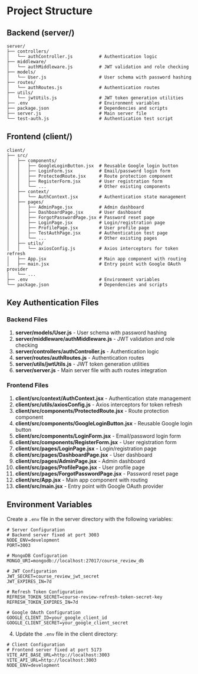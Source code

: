 # Project Structure

## Backend (server/)

```
server/
├── controllers/
│   └── authController.js          # Authentication logic
├── middleware/
│   └── authMiddleware.js          # JWT validation and role checking
├── models/
│   └── User.js                    # User schema with password hashing
├── routes/
│   └── authRoutes.js              # Authentication routes
├── utils/
│   └── jwtUtils.js                # JWT token generation utilities
├── .env                           # Environment variables
├── package.json                   # Dependencies and scripts
├── server.js                      # Main server file
└── test-auth.js                   # Authentication test script
```

## Frontend (client/)

```
client/
├── src/
│   ├── components/
│   │   ├── GoogleLoginButton.jsx  # Reusable Google login button
│   │   ├── LoginForm.jsx          # Email/password login form
│   │   ├── ProtectedRoute.jsx     # Route protection component
│   │   ├── RegisterForm.jsx       # User registration form
│   │   └── ...                    # Other existing components
│   ├── context/
│   │   └── AuthContext.jsx        # Authentication state management
│   ├── pages/
│   │   ├── AdminPage.jsx          # Admin dashboard
│   │   ├── DashboardPage.jsx      # User dashboard
│   │   ├── ForgotPasswordPage.jsx # Password reset page
│   │   ├── LoginPage.jsx          # Login/registration page
│   │   ├── ProfilePage.jsx        # User profile page
│   │   ├── TestAuthPage.jsx       # Authentication test page
│   │   └── ...                    # Other existing pages
│   ├── utils/
│   │   └── axiosConfig.js         # Axios interceptors for token refresh
│   ├── App.jsx                    # Main app component with routing
│   ├── main.jsx                   # Entry point with Google OAuth provider
│   └── ...
├── .env                           # Environment variables
└── package.json                   # Dependencies and scripts
```

## Key Authentication Files

### Backend Files
1. **server/models/User.js** - User schema with password hashing
2. **server/middleware/authMiddleware.js** - JWT validation and role checking
3. **server/controllers/authController.js** - Authentication logic
4. **server/routes/authRoutes.js** - Authentication routes
5. **server/utils/jwtUtils.js** - JWT token generation utilities
6. **server/server.js** - Main server file with auth routes integration

### Frontend Files
1. **client/src/context/AuthContext.jsx** - Authentication state management
2. **client/src/utils/axiosConfig.js** - Axios interceptors for token refresh
3. **client/src/components/ProtectedRoute.jsx** - Route protection component
4. **client/src/components/GoogleLoginButton.jsx** - Reusable Google login button
5. **client/src/components/LoginForm.jsx** - Email/password login form
6. **client/src/components/RegisterForm.jsx** - User registration form
7. **client/src/pages/LoginPage.jsx** - Login/registration page
8. **client/src/pages/DashboardPage.jsx** - User dashboard
9. **client/src/pages/AdminPage.jsx** - Admin dashboard
10. **client/src/pages/ProfilePage.jsx** - User profile page
11. **client/src/pages/ForgotPasswordPage.jsx** - Password reset page
12. **client/src/App.jsx** - Main app component with routing
13. **client/src/main.jsx** - Entry point with Google OAuth provider

## Environment Variables

Create a `.env` file in the server directory with the following variables:

```env
# Server Configuration
# Backend server fixed at port 3003
NODE_ENV=development
PORT=3003

# MongoDB Configuration
MONGO_URI=mongodb://localhost:27017/course_review_db

# JWT Configuration
JWT_SECRET=course_review_jwt_secret
JWT_EXPIRES_IN=7d

# Refresh Token Configuration
REFRESH_TOKEN_SECRET=course-review-refresh-token-secret-key
REFRESH_TOKEN_EXPIRES_IN=7d

# Google OAuth Configuration
GOOGLE_CLIENT_ID=your_google_client_id
GOOGLE_CLIENT_SECRET=your_google_client_secret
```

4. Update the `.env` file in the client directory:

```env
# Client Configuration
# Frontend server fixed at port 5173
VITE_API_BASE_URL=http://localhost:3003
VITE_API_URL=http://localhost:3003
NODE_ENV=development
```

